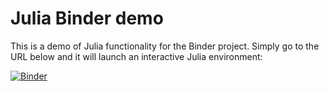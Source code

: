 # Julia Binder demo

This is a demo of Julia functionality for the Binder project. Simply
go to the URL below and it will launch an interactive Julia environment:

[![Binder](https://mybinder.org/badge_logo.svg)](https://mybinder.org/v2/gh/OPERA-photonics/ULB-PHYSH1002/julia-notebook/HEAD?labpath=demo.ipynb)

